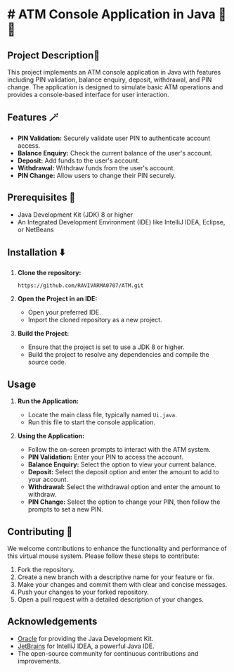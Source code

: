 # # ATM Console Application in Java 🏧💵
## Project Description📝
This project implements an ATM console application in Java with features including PIN validation, balance enquiry, deposit, withdrawal, and PIN change. The application is designed to simulate basic ATM operations and provides a console-based interface for user interaction.

## Features 🪄
-   **PIN Validation:** Securely validate user PIN to authenticate account access.
-   **Balance Enquiry:** Check the current balance of the user's account.
-   **Deposit:** Add funds to the user's account.
-   **Withdrawal:** Withdraw funds from the user's account.
-   **PIN Change:** Allow users to change their PIN securely.

## Prerequisites 🌟
-   Java Development Kit (JDK) 8 or higher
-   An Integrated Development Environment (IDE) like IntelliJ IDEA, Eclipse, or NetBeans

## Installation ⬇️
1.  **Clone the repository:**
    
    `https://github.com/RAVIVARMA0707/ATM.git` 
    
2.  **Open the Project in an IDE:**
    
    -   Open your preferred IDE.
    -   Import the cloned repository as a new project.
3.  **Build the Project:**
    
    -   Ensure that the project is set to use a JDK 8 or higher.
    -   Build the project to resolve any dependencies and compile the source code.

## Usage
1.  **Run the Application:**
    
    -   Locate the main class file, typically named `Ui.java`.
    -   Run this file to start the console application.
2.  **Using the Application:**
    
    -   Follow the on-screen prompts to interact with the ATM system.
    -   **PIN Validation:** Enter your PIN to access the account.
    -   **Balance Enquiry:** Select the option to view your current balance.
    -   **Deposit:** Select the deposit option and enter the amount to add to your account.
    -   **Withdrawal:** Select the withdrawal option and enter the amount to withdraw.
    -   **PIN Change:** Select the option to change your PIN, then follow the prompts to set a new PIN.
  

## Contributing 🤝


We welcome contributions to enhance the functionality and performance of this virtual mouse system. Please follow these steps to contribute:

1.  Fork the repository.
2.  Create a new branch with a descriptive name for your feature or fix.
3.  Make your changes and commit them with clear and concise messages.
4.  Push your changes to your forked repository.
5.  Open a pull request with a detailed description of your changes.

## Acknowledgements

-   [Oracle](https://www.oracle.com/java/) for providing the Java Development Kit.
-   [JetBrains](https://www.jetbrains.com/idea/) for IntelliJ IDEA, a powerful Java IDE.
-   The open-source community for continuous contributions and improvements.
